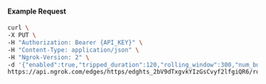 <!-- Code generated for API Clients. DO NOT EDIT. -->

#### Example Request

```bash
curl \
-X PUT \
-H "Authorization: Bearer {API_KEY}" \
-H "Content-Type: application/json" \
-H "Ngrok-Version: 2" \
-d '{"enabled":true,"tripped_duration":120,"rolling_window":300,"num_buckets":5,"volume_threshold":20,"error_threshold_percentage":0.2}' \
https://api.ngrok.com/edges/https/edghts_2bV9dTxgvkYIzGsCvyf2lfgiQR6/routes/edghtsrt_2bV9dRUdOuYNVEHrsk95SZloNAy/circuit_breaker
```
